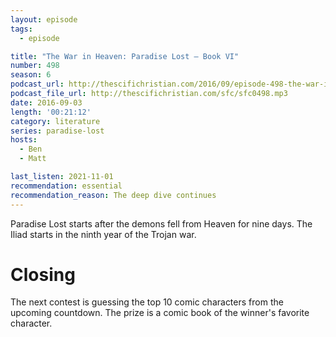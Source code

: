 ```yaml
---
layout: episode
tags:
  - episode

title: "The War in Heaven: Paradise Lost – Book VI"
number: 498
season: 6
podcast_url: http://thescifichristian.com/2016/09/episode-498-the-war-in-heaven-paradise-lost-book-vi/
podcast_file_url: http://thescifichristian.com/sfc/sfc0498.mp3
date: 2016-09-03
length: '00:21:12'
category: literature
series: paradise-lost
hosts:
  - Ben
  - Matt

last_listen: 2021-11-01
recommendation: essential
recommendation_reason: The deep dive continues
---
```


Paradise Lost starts after the demons fell from Heaven for nine days. The Iliad starts in the ninth year of the Trojan war.

# Closing

The next contest is guessing the top 10 comic characters from the upcoming countdown. The prize is a comic book of the winner's favorite character.